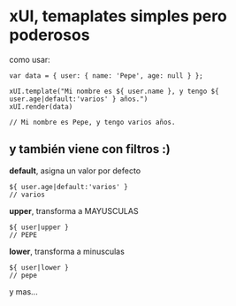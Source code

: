 # xUI, temaplates simples pero poderosos #

como usar:

    var data = { user: { name: 'Pepe', age: null } };

    xUI.template("Mi nombre es ${ user.name }, y tengo ${ user.age|default:'varios' } años.")
    xUI.render(data)

    // Mi nombre es Pepe, y tengo varios años.


## y también viene con filtros :) ##

**default**, asigna un valor por defecto

    ${ user.age|default:'varios' }
    // varios

**upper**, transforma a MAYUSCULAS

    ${ user|upper }
    // PEPE

**lower**, transforma a minusculas

    ${ user|lower }
    // pepe


y mas...
